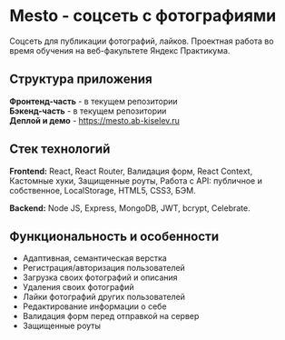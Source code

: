 # Mesto - соцсеть с фотографиями
Соцсеть для публикации фотографий, лайков.
Проектная работа во время обучения на веб-факультете Яндекс Практикума. 


## Структура приложения
__Фронтенд-часть__ - в текущем репозитории  
__Бэкенд-часть__ - в текущем репозитории  
__Деплой и демо__ - https://mesto.ab-kiselev.ru  

## Стек технологий
__Frontend:__ React, React Router, Валидация форм, React Context, Кастомные хуки, Защищенные роуты, Работа с API: публичное и собственное, LocalStorage, HTML5, CSS3, БЭМ.  

__Backend:__ Node JS, Express, MongoDB, JWT, bcrypt, Celebrate.  

## Функциональность и особенности
- Адаптивная, семантическая верстка
- Регистрация/авторизация пользователей
- Загрузка своих фотографий и описания
- Удаления своих фотографий
- Лайки фотографий других пользователей
- Редактирование информации о себе
- Валидация форм перед отправкой на сервер
- Защищенные роуты

